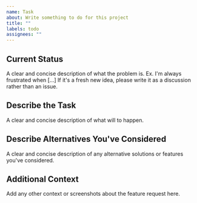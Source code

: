 ```yaml
---
name: Task
about: Write something to do for this project
title: ""
labels: todo
assignees: ""
---
```


## Current Status

A clear and concise description of what the problem is. Ex. I'm always frustrated when [...]
If it's a fresh new idea, please write it as a discussion rather than an issue.

## Describe the Task

A clear and concise description of what will to happen.

## Describe Alternatives You've Considered

A clear and concise description of any alternative solutions or features you've considered.

## Additional Context

Add any other context or screenshots about the feature request here.

